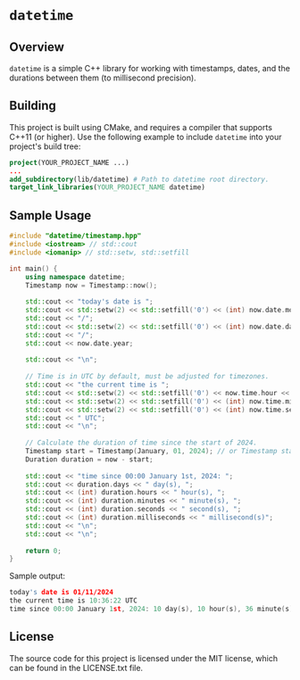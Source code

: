 # `datetime`

## Overview
`datetime` is a simple C++ library for working with timestamps, dates, and the durations between them (to millisecond precision).

## Building
This project is built using CMake, and requires a compiler that supports C++11 (or higher). Use the following example to include `datetime` into your project's build tree:
```cmake
project(YOUR_PROJECT_NAME ...)
...
add_subdirectory(lib/datetime) # Path to datetime root directory.
target_link_libraries(YOUR_PROJECT_NAME datetime)
```

## Sample Usage
```c++
#include "datetime/timestamp.hpp"
#include <iostream> // std::cout
#include <iomanip> // std::setw, std::setfill

int main() {
    using namespace datetime;
    Timestamp now = Timestamp::now();
    
    std::cout << "today's date is ";
    std::cout << std::setw(2) << std::setfill('0') << (int) now.date.month;
    std::cout << "/";
    std::cout << std::setw(2) << std::setfill('0') << (int) now.date.day;
    std::cout << "/";
    std::cout << now.date.year;
    
    std::cout << "\n";
    
    // Time is in UTC by default, must be adjusted for timezones.
    std::cout << "the current time is ";
    std::cout << std::setw(2) << std::setfill('0') << now.time.hour << ":";
    std::cout << std::setw(2) << std::setfill('0') << (int) now.time.minute << ":";
    std::cout << std::setw(2) << std::setfill('0') << (int) now.time.second;
    std::cout << " UTC";
    std::cout << "\n";
    
    // Calculate the duration of time since the start of 2024.
    Timestamp start = Timestamp(January, 01, 2024); // or Timestamp start = Timestamp(01, 01, 2024);
    Duration duration = now - start;
    
    std::cout << "time since 00:00 January 1st, 2024: ";
    std::cout << duration.days << " day(s), ";
    std::cout << (int) duration.hours << " hour(s), ";
    std::cout << (int) duration.minutes << " minute(s), ";
    std::cout << (int) duration.seconds << " second(s), ";
    std::cout << (int) duration.milliseconds << " millisecond(s)";
    std::cout << "\n";
    std::cout << "\n";
    
    return 0;
}
```

Sample output:
```c++
today's date is 01/11/2024
the current time is 10:36:22 UTC
time since 00:00 January 1st, 2024: 10 day(s), 10 hour(s), 36 minute(s), 22 second(s), 321 millisecond(s)
```

## License
The source code for this project is licensed under the MIT license, which can be found in the LICENSE.txt file.